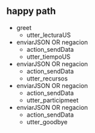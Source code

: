 ## happy path
* greet
  - utter_lecturaUS
* enviarJSON OR negacion
  - action_sendData
  - utter_tiempoUS
* enviarJSON OR negacion
  - action_sendData
  - utter_recursos
* enviarJSON OR negacion
  - action_sendData
  - utter_participmeet
* enviarJSON OR negacion
  - action_sendData
  - utter_goodbye